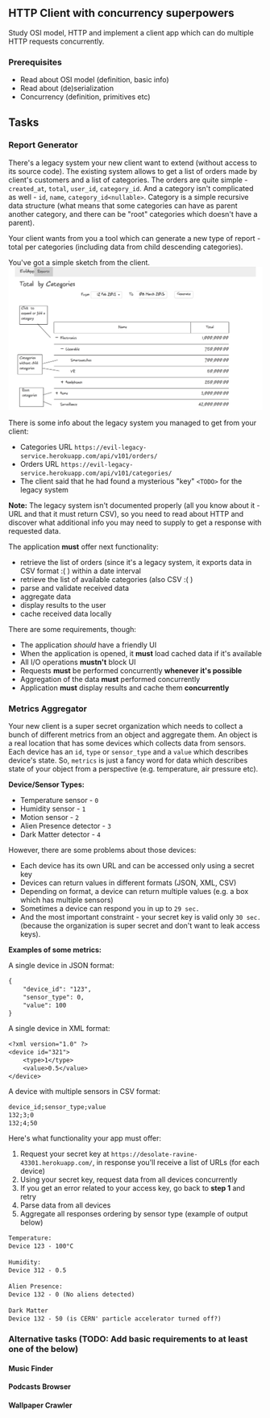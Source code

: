 ## HTTP Client with concurrency superpowers

Study OSI model, HTTP and implement a client app which can do multiple HTTP requests concurrently.


### Prerequisites

- Read about OSI model (definition, basic info)
- Read about (de)serialization
- Concurrency (definition, primitives etc)


## Tasks

### Report Generator

There's a legacy system your new client want to extend (without access to its source code).
The existing system allows to get a list of orders made by client's customers and a list of categories.
The orders are quite simple - `created_at`, `total`, `user_id`, `category_id`. And a category isn't complicated as well - `id`, `name`, `category_id<nullable>`. Category is a simple recursive data structure (what means that some categories can have as parent another category, and there can be "root" categories which doesn't have a parent).


Your client wants from you a tool which can generate a new type of report - total per categories (including data from child descending categories).

You've got a simple sketch from the client.
![You can't disclose this sketch under any circumstances (you've signed a NDA)](imgs/L2-report-sketch.png)


There is some info about the legacy system you managed to get from your client:
- Categories URL `https://evil-legacy-service.herokuapp.com/api/v101/orders/`
- Orders URL `https://evil-legacy-service.herokuapp.com/api/v101/categories/`
- The client said that he had found a mysterious "key" `<TODO>` for the legacy system

**Note:** The legacy system isn't documented properly (all you know about it - URL and that it must return CSV), 
so you need to read about HTTP and discover what additional info you may need to supply to get a response with requested data.


The application **must** offer next functionality:
- retrieve the list of orders (since it's a legacy system, it exports data in CSV format :( ) within a date interval
- retrieve the list of available categories (also CSV :( )
- parse and validate received data
- aggregate data
- display results to the user
- cache received data locally


There are some requirements, though:
- The application *should* have a friendly UI
- When the application is opened, it **must** load cached data if it's available
- All I/O operations **mustn't** block UI
- Requests **must** be performed concurrently **whenever it's possible**
- Aggregation of the data **must** performed concurrently
- Application **must** display results and cache them **concurrently**

### Metrics Aggregator

Your new client is a super secret organization which needs to collect a bunch of different metrics from an object and aggregate them.
An object is a real location that has some devices which collects data from sensors.
Each device has an `id`, `type` or `sensor_type` and a `value` which describes device's state.
So, `metrics` is just a fancy word for data which describes state of your object from a perspective (e.g. temperature, air pressure etc).

**Device/Sensor Types:**
- Temperature sensor - `0`
- Humidity sensor - `1`
- Motion sensor - `2`
- Alien Presence detector - `3`
- Dark Matter detector - `4`

However, there are some problems about those devices:
- Each device has its own URL and can be accessed only using a secret key
- Devices can return values in different formats (JSON, XML, CSV)
- Depending on format, a device can return multiple values (e.g. a box which has multiple sensors)
- Sometimes a device can respond you in up to `29 sec.`
- And the most important constraint - your secret key is valid only `30 sec.`
  (because the organization is super secret and don't want to leak access keys).

**Examples of some metrics:**

A single device in JSON format:
```
{
    "device_id": "123",
    "sensor_type": 0,
    "value": 100
}
```

A single device in XML format:
```
<?xml version="1.0" ?>
<device id="321">
    <type>1</type>
    <value>0.5</value>
</device>
```

A device with multiple sensors in CSV format:
```
device_id;sensor_type;value
132;3;0
132;4;50
```

Here's what functionality your app must offer:
1. Request your secret key at `https://desolate-ravine-43301.herokuapp.com/`, in response you'll receive a list of URLs (for each device)
2. Using your secret key, request data from all devices concurrently
3. If you get an error related to your access key, go back to **step 1** and retry
4. Parse data from all devices
5. Aggregate all responses ordering by sensor type (example of output below)

```
Temperature:
Device 123 - 100°C

Humidity:
Device 312 - 0.5

Alien Presence:
Device 132 - 0 (No aliens detected)

Dark Matter
Device 132 - 50 (is CERN' particle accelerator turned off?)
```


### Alternative tasks (TODO: Add basic requirements to at least one of the below)

#### Music Finder

#### Podcasts Browser

#### Wallpaper Crawler

